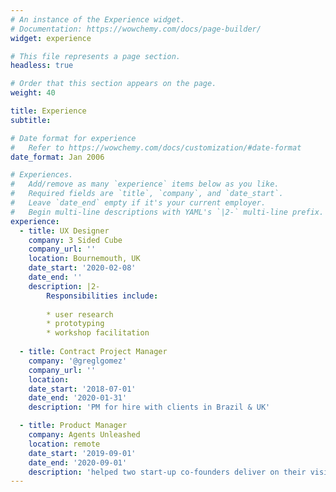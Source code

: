 ```yaml
---
# An instance of the Experience widget.
# Documentation: https://wowchemy.com/docs/page-builder/
widget: experience

# This file represents a page section.
headless: true

# Order that this section appears on the page.
weight: 40

title: Experience
subtitle:

# Date format for experience
#   Refer to https://wowchemy.com/docs/customization/#date-format
date_format: Jan 2006

# Experiences.
#   Add/remove as many `experience` items below as you like.
#   Required fields are `title`, `company`, and `date_start`.
#   Leave `date_end` empty if it's your current employer.
#   Begin multi-line descriptions with YAML's `|2-` multi-line prefix.
experience:
  - title: UX Designer
    company: 3 Sided Cube
    company_url: ''
    location: Bournemouth, UK
    date_start: '2020-02-08'
    date_end: ''
    description: |2-
        Responsibilities include:
        
        * user research
        * prototyping
        * workshop facilitation
        
  - title: Contract Project Manager
    company: '@greglgomez'
    company_url: ''
    location:
    date_start: '2018-07-01'
    date_end: '2020-01-31'
    description: 'PM for hire with clients in Brazil & UK'

  - title: Product Manager
    company: Agents Unleashed
    location: remote
    date_start: '2019-09-01'
    date_end: '2020-09-01'
    description: 'helped two start-up co-founders deliver on their vision for an MVP of a real estate platform'
---
```

